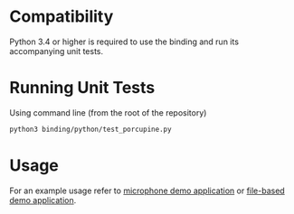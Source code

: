 # Compatibility

Python 3.4 or higher is required to use the binding and run its accompanying unit tests.

# Running Unit Tests

Using command line (from the root of the repository)

```bash
python3 binding/python/test_porcupine.py
```

# Usage

For an example usage refer to [microphone demo application](/demo/python/porcupine_demo_mic.py) or
[file-based demo application](/demo/python/porcupine_demo_file.py).